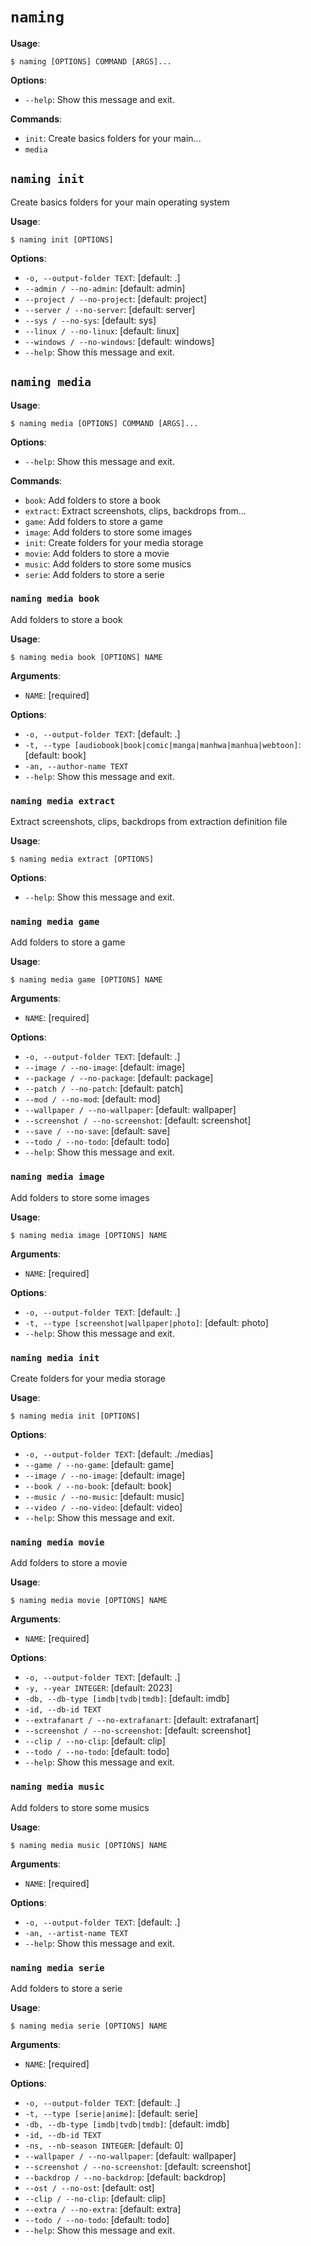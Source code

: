 # `naming`

**Usage**:

```console
$ naming [OPTIONS] COMMAND [ARGS]...
```

**Options**:

* `--help`: Show this message and exit.

**Commands**:

* `init`: Create basics folders for your main...
* `media`

## `naming init`

Create basics folders for your main operating system

**Usage**:

```console
$ naming init [OPTIONS]
```

**Options**:

* `-o, --output-folder TEXT`: [default: .]
* `--admin / --no-admin`: [default: admin]
* `--project / --no-project`: [default: project]
* `--server / --no-server`: [default: server]
* `--sys / --no-sys`: [default: sys]
* `--linux / --no-linux`: [default: linux]
* `--windows / --no-windows`: [default: windows]
* `--help`: Show this message and exit.

## `naming media`

**Usage**:

```console
$ naming media [OPTIONS] COMMAND [ARGS]...
```

**Options**:

* `--help`: Show this message and exit.

**Commands**:

* `book`: Add folders to store a book
* `extract`: Extract screenshots, clips, backdrops from...
* `game`: Add folders to store a game
* `image`: Add folders to store some images
* `init`: Create folders for your media storage
* `movie`: Add folders to store a movie
* `music`: Add folders to store some musics
* `serie`: Add folders to store a serie

### `naming media book`

Add folders to store a book

**Usage**:

```console
$ naming media book [OPTIONS] NAME
```

**Arguments**:

* `NAME`: [required]

**Options**:

* `-o, --output-folder TEXT`: [default: .]
* `-t, --type [audiobook|book|comic|manga|manhwa|manhua|webtoon]`: [default: book]
* `-an, --author-name TEXT`
* `--help`: Show this message and exit.

### `naming media extract`

Extract screenshots, clips, backdrops from extraction definition file

**Usage**:

```console
$ naming media extract [OPTIONS]
```

**Options**:

* `--help`: Show this message and exit.

### `naming media game`

Add folders to store a game

**Usage**:

```console
$ naming media game [OPTIONS] NAME
```

**Arguments**:

* `NAME`: [required]

**Options**:

* `-o, --output-folder TEXT`: [default: .]
* `--image / --no-image`: [default: image]
* `--package / --no-package`: [default: package]
* `--patch / --no-patch`: [default: patch]
* `--mod / --no-mod`: [default: mod]
* `--wallpaper / --no-wallpaper`: [default: wallpaper]
* `--screenshot / --no-screenshot`: [default: screenshot]
* `--save / --no-save`: [default: save]
* `--todo / --no-todo`: [default: todo]
* `--help`: Show this message and exit.

### `naming media image`

Add folders to store some images

**Usage**:

```console
$ naming media image [OPTIONS] NAME
```

**Arguments**:

* `NAME`: [required]

**Options**:

* `-o, --output-folder TEXT`: [default: .]
* `-t, --type [screenshot|wallpaper|photo]`: [default: photo]
* `--help`: Show this message and exit.

### `naming media init`

Create folders for your media storage

**Usage**:

```console
$ naming media init [OPTIONS]
```

**Options**:

* `-o, --output-folder TEXT`: [default: ./medias]
* `--game / --no-game`: [default: game]
* `--image / --no-image`: [default: image]
* `--book / --no-book`: [default: book]
* `--music / --no-music`: [default: music]
* `--video / --no-video`: [default: video]
* `--help`: Show this message and exit.

### `naming media movie`

Add folders to store a movie

**Usage**:

```console
$ naming media movie [OPTIONS] NAME
```

**Arguments**:

* `NAME`: [required]

**Options**:

* `-o, --output-folder TEXT`: [default: .]
* `-y, --year INTEGER`: [default: 2023]
* `-db, --db-type [imdb|tvdb|tmdb]`: [default: imdb]
* `-id, --db-id TEXT`
* `--extrafanart / --no-extrafanart`: [default: extrafanart]
* `--screenshot / --no-screenshot`: [default: screenshot]
* `--clip / --no-clip`: [default: clip]
* `--todo / --no-todo`: [default: todo]
* `--help`: Show this message and exit.

### `naming media music`

Add folders to store some musics

**Usage**:

```console
$ naming media music [OPTIONS] NAME
```

**Arguments**:

* `NAME`: [required]

**Options**:

* `-o, --output-folder TEXT`: [default: .]
* `-an, --artist-name TEXT`
* `--help`: Show this message and exit.

### `naming media serie`

Add folders to store a serie

**Usage**:

```console
$ naming media serie [OPTIONS] NAME
```

**Arguments**:

* `NAME`: [required]

**Options**:

* `-o, --output-folder TEXT`: [default: .]
* `-t, --type [serie|anime]`: [default: serie]
* `-db, --db-type [imdb|tvdb|tmdb]`: [default: imdb]
* `-id, --db-id TEXT`
* `-ns, --nb-season INTEGER`: [default: 0]
* `--wallpaper / --no-wallpaper`: [default: wallpaper]
* `--screenshot / --no-screenshot`: [default: screenshot]
* `--backdrop / --no-backdrop`: [default: backdrop]
* `--ost / --no-ost`: [default: ost]
* `--clip / --no-clip`: [default: clip]
* `--extra / --no-extra`: [default: extra]
* `--todo / --no-todo`: [default: todo]
* `--help`: Show this message and exit.
